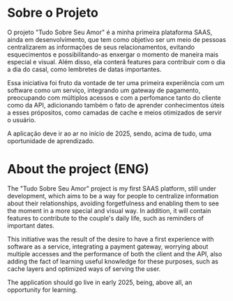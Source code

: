 # Sobre o Projeto

O projeto "Tudo Sobre Seu Amor" é a minha primeira plataforma SAAS, ainda em desenvolvimento, que tem como objetivo ser um meio de pessoas centralizarem as informações de seus relacionamentos, evitando esquecimentos e possibilitando-as enxergar o momento de maneira mais especial e visual. Além disso, ela conterá features para contribuir com o dia a dia do casal, como lembretes de datas importantes.

Essa iniciativa foi fruto da vontade de ter uma primeira experiência com um software como um serviço, integrando um gateway de pagamento, preocupando com múltiplos acessos e com a perfomance tanto do cliente como da API, adicionando também o fato de aprender conhecimentos úteis a esses própositos, como camadas de cache e meios otimizados de servir o usuário.

A aplicação deve ir ao ar no início de 2025, sendo, acima de tudo, uma oportunidade de aprendizado.

# About the project (ENG)

The "Tudo Sobre Seu Amor" project is my first SAAS platform, still under development, which aims to be a way for people to centralize information about their relationships, avoiding forgetfulness and enabling them to see the moment in a more special and visual way. In addition, it will contain features to contribute to the couple's daily life, such as reminders of important dates.

This initiative was the result of the desire to have a first experience with software as a service, integrating a payment gateway, worrying about multiple accesses and the performance of both the client and the API, also adding the fact of learning useful knowledge for these purposes, such as cache layers and optimized ways of serving the user.

The application should go live in early 2025, being, above all, an opportunity for learning.
